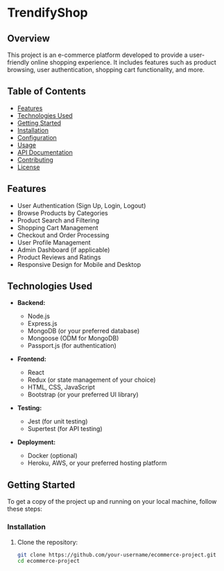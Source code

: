 # TrendifyShop

## Overview

This project is an e-commerce platform developed to provide a user-friendly online shopping experience. It includes features such as product browsing, user authentication, shopping cart functionality, and more.

## Table of Contents

- [Features](#features)
- [Technologies Used](#technologies-used)
- [Getting Started](#getting-started)
- [Installation](#installation)
- [Configuration](#configuration)
- [Usage](#usage)
- [API Documentation](#api-documentation)
- [Contributing](#contributing)
- [License](#license)

## Features

- User Authentication (Sign Up, Login, Logout)
- Browse Products by Categories
- Product Search and Filtering
- Shopping Cart Management
- Checkout and Order Processing
- User Profile Management
- Admin Dashboard (if applicable)
- Product Reviews and Ratings
- Responsive Design for Mobile and Desktop

## Technologies Used

- **Backend:**
  - Node.js
  - Express.js
  - MongoDB (or your preferred database)
  - Mongoose (ODM for MongoDB)
  - Passport.js (for authentication)
  
- **Frontend:**
  - React
  - Redux (or state management of your choice)
  - HTML, CSS, JavaScript
  - Bootstrap (or your preferred UI library)

- **Testing:**
  - Jest (for unit testing)
  - Supertest (for API testing)

- **Deployment:**
  - Docker (optional)
  - Heroku, AWS, or your preferred hosting platform

## Getting Started

To get a copy of the project up and running on your local machine, follow these steps:

### Installation

1. Clone the repository:

   ```bash
   git clone https://github.com/your-username/ecommerce-project.git
   cd ecommerce-project
